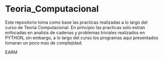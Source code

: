 # Teoria_Computacional

Este repositorio toma como base las practicas realizadas a lo largo del curso de Teoria Computacional.
En principio las practicas solo estran enfocadas en analisis de cadenas y problemas triviales realizados en PYTHON, 
sin embargo, a lo largo del curso los programas aquí presentados tomaran un poco mas de complejidad.

EARM
